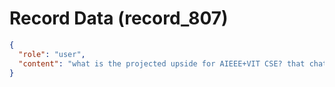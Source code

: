 # Record Data (record_807)

```json
{
  "role": "user",
  "content": "what is the projected upside for AIEEE+VIT CSE? that chatgpt mentions in this chat do you agree with it if not why not. stick to the asnwer to within the bounds of not emigrating "
}
```
